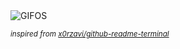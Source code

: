 <div align="justify">
<picture>
    <source media="(prefers-color-scheme: dark)" srcset="https://i.ibb.co/GgjgswM/output-gif.gif">
    <source media="(prefers-color-scheme: light)" srcset="https://i.ibb.co/GgjgswM/output-gif.gif">
    <img alt="GIFOS" src="https://i.ibb.co/GgjgswM/output-gif.gif">
</picture>

<sub><i>inspired from [x0rzavi/github-readme-terminal](https://github.com/x0rzavi/github-readme-terminal)</i></sub>

</div>

<!-- Image deletion URL: https://ibb.co/KCHCNZs/cebf054c8ace96bd14be10eefba66c0d -->